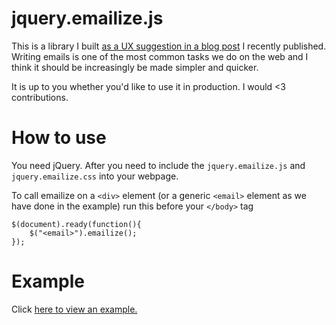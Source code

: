 # jquery.emailize.js

This is a library I built [as a UX suggestion in a blog post](http://bilaw.al/improving-email-address-input) I recently published. Writing emails is one of the most common tasks we do on the web and I think it should be increasingly be made simpler and quicker.

It is up to you whether you'd like to use it in production. I would <3 contributions.

# How to use
You need jQuery. After you need to include the `jquery.emailize.js` and `jquery.emailize.css` into your webpage.

To call emailize on a `<div>` element (or a generic `<email>` element as we have done in the example) run this before your `</body>` tag

```
$(document).ready(function(){
	$("<email>").emailize();
});
```

# Example
Click [here to view an example.](http://bih.github.io/jquery.emailize.js)